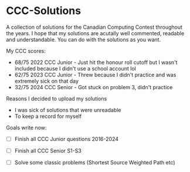 # CCC-Solutions

A collection of solutions for the Canadian Computing Contest throughout the years. I hope that my solutions are acutally well commented, readable and understandable. You can do with the solutions as you want.

My CCC scores:
- 68/75 2022 CCC Junior - Just hit the honour roll cutoff but I wasn't included because I didn't use a school account lol
- 62/75 2023 CCC Junior - Threw because I didn't practice and was extremely sick on that day
- 32/75 2024 CCC Senior - Got stuck on problem 3, didn't practice

Reasons I decided to upload my solutions
- I was sick of solutions that were unreadable
- To keep a record for myself

Goals write now:
- [ ] Finish all CCC Junior questions 2016-2024
- [ ] Finish all CCC Senior S1-S3
- [ ] Solve some classic problems (Shortest Source Weighted Path etc)

